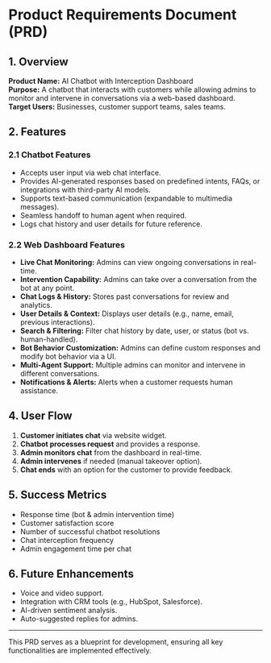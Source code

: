 # Product Requirements Document (PRD)

## 1. Overview
**Product Name:** AI Chatbot with Interception Dashboard  
**Purpose:** A chatbot that interacts with customers while allowing admins to monitor and intervene in conversations via a web-based dashboard.  
**Target Users:** Businesses, customer support teams, sales teams.  

## 2. Features

### 2.1 Chatbot Features
- Accepts user input via web chat interface.
- Provides AI-generated responses based on predefined intents, FAQs, or integrations with third-party AI models.
- Supports text-based communication (expandable to multimedia messages).
- Seamless handoff to human agent when required.
- Logs chat history and user details for future reference.

### 2.2 Web Dashboard Features
- **Live Chat Monitoring:** Admins can view ongoing conversations in real-time.
- **Intervention Capability:** Admins can take over a conversation from the bot at any point.
- **Chat Logs & History:** Stores past conversations for review and analytics.
- **User Details & Context:** Displays user details (e.g., name, email, previous interactions).
- **Search & Filtering:** Filter chat history by date, user, or status (bot vs. human-handled).
- **Bot Behavior Customization:** Admins can define custom responses and modify bot behavior via a UI.
- **Multi-Agent Support:** Multiple admins can monitor and intervene in different conversations.
- **Notifications & Alerts:** Alerts when a customer requests human assistance.


## 4. User Flow
1. **Customer initiates chat** via website widget.
2. **Chatbot processes request** and provides a response.
3. **Admin monitors chat** from the dashboard in real-time.
4. **Admin intervenes** if needed (manual takeover option).
5. **Chat ends** with an option for the customer to provide feedback.

## 5. Success Metrics
- Response time (bot & admin intervention time)
- Customer satisfaction score
- Number of successful chatbot resolutions
- Chat interception frequency
- Admin engagement time per chat

## 6. Future Enhancements
- Voice and video support.
- Integration with CRM tools (e.g., HubSpot, Salesforce).
- AI-driven sentiment analysis.
- Auto-suggested replies for admins.

---
This PRD serves as a blueprint for development, ensuring all key functionalities are implemented effectively.

